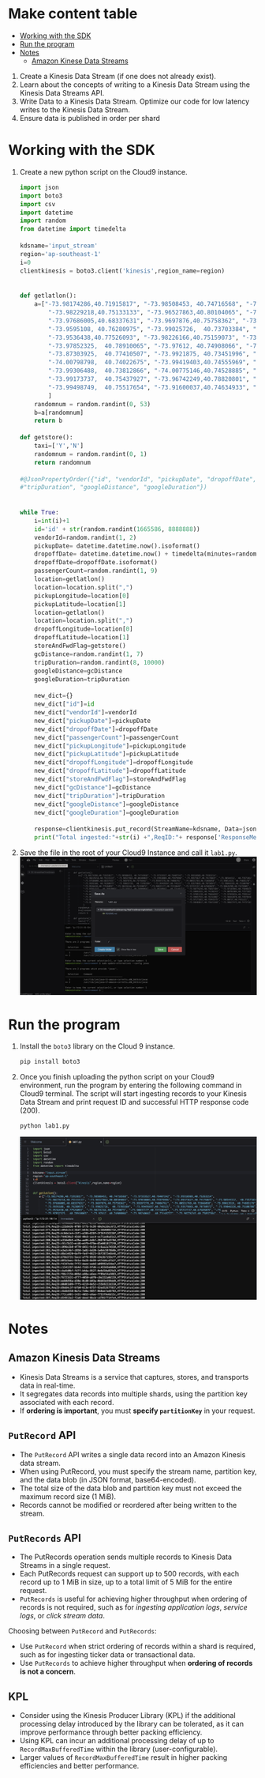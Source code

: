 # Make content table
* [Working with the SDK](#working-with-the-sdk)
* [Run the program](#run-the-program)
* [Notes](#notes)
    * [Amazon Kinese Data Streams](#amazon-kinesis-data-streams)
1. Create a Kinesis Data Stream (if one does not already exist).
2. Learn about the concepts of writing to a Kinesis Data Stream using the Kinesis Data Streams API.
3. Write Data to a Kinesis Data Stream.
Optimize our code for low latency writes to the Kinesis Data Stream.
4. Ensure data is published in order per shard

# Working with the SDK
1. Create a new python script on the Cloud9 instance.
    ```python
    import json
    import boto3
    import csv
    import datetime
    import random
    from datetime import timedelta

    kdsname='input_stream'
    region='ap-southeast-1'
    i=0
    clientkinesis = boto3.client('kinesis',region_name=region)


    def getlatlon():
        a=["-73.98174286,40.71915817", "-73.98508453, 40.74716568", "-73.97333527,40.76407242", "-73.99310303,40.75263214",
            "-73.98229218,40.75133133", "-73.96527863,40.80104065", "-73.97010803,40.75979996", "-73.99373627,40.74176025", "-73.98544312,	40.73571014",
            "-73.97686005,40.68337631", "-73.9697876,40.75758362", "-73.99397278,40.74086761", "-74.00531769,40.72866058", "-73.99013519, 40.74885178",
            "-73.9595108, 40.76280975", "-73.99025726,	40.73703384", "-73.99495697,40.745121", "-73.93579865,40.70730972", "-73.99046326,40.75100708",
            "-73.9536438,40.77526093", "-73.98226166,40.75159073", "-73.98831177,40.72318649", "-73.97222137,40.67683029", "-73.98626709,40.73276901",
            "-73.97852325,	40.78910065", "-73.97612, 40.74908066", "-73.98240662,	40.73148727", "-73.98776245,40.75037384", "-73.97187042,40.75840378",
            "-73.87303925,	40.77410507", "-73.9921875,	40.73451996", "-73.98435974,40.74898529", "-73.98092651,40.74196243", "-74.00701904,40.72573853",
            "-74.00798798,	40.74022675", "-73.99419403,40.74555969", "-73.97737885,40.75883865", "-73.97051239,40.79664993", "-73.97693634,40.7599144",
            "-73.99306488,	40.73812866", "-74.00775146,40.74528885", "-73.98532867,40.74198914", "-73.99037933,40.76152802", "-73.98442078,40.74978638",
            "-73.99173737,	40.75437927", "-73.96742249,40.78820801", "-73.97813416,40.72935867", "-73.97171021,40.75943375", "-74.00737,40.7431221",
            "-73.99498749,	40.75517654", "-73.91600037,40.74634933", "-73.99924469,40.72764587", "-73.98488617,40.73621368", "-73.98627472,40.74737167"
            ]
        randomnum = random.randint(0, 53)
        b=a[randomnum]
        return b	
                
    def getstore():
        taxi=['Y','N']
        randomnum = random.randint(0, 1)
        return randomnum

    #@JsonPropertyOrder({"id", "vendorId", "pickupDate", "dropoffDate", "passengerCount", "pickupLongitude", "pickupLatitude", "dropoffLongitude", "dropoffLatitude", "storeAndFwdFlag", "gcDistance", 
    #"tripDuration", "googleDistance", "googleDuration"})


    while True:
        i=int(i)+1
        id='id' + str(random.randint(1665586, 8888888))
        vendorId=random.randint(1, 2)
        pickupDate= datetime.datetime.now().isoformat()
        dropoffDate= datetime.datetime.now() + timedelta(minutes=random.randint(30, 100))
        dropoffDate=dropoffDate.isoformat()
        passengerCount=random.randint(1, 9)
        location=getlatlon()
        location=location.split(",")
        pickupLongitude=location[0]
        pickupLatitude=location[1]
        location=getlatlon()
        location=location.split(",")
        dropoffLongitude=location[0]
        dropoffLatitude=location[1]	
        storeAndFwdFlag=getstore()
        gcDistance=random.randint(1, 7)
        tripDuration=random.randint(8, 10000)
        googleDistance=gcDistance
        googleDuration=tripDuration
        
        new_dict={}
        new_dict["id"]=id
        new_dict["vendorId"]=vendorId
        new_dict["pickupDate"]=pickupDate
        new_dict["dropoffDate"]=dropoffDate
        new_dict["passengerCount"]=passengerCount
        new_dict["pickupLongitude"]=pickupLongitude
        new_dict["pickupLatitude"]=pickupLatitude
        new_dict["dropoffLongitude"]=dropoffLongitude
        new_dict["dropoffLatitude"]=dropoffLatitude
        new_dict["storeAndFwdFlag"]=storeAndFwdFlag
        new_dict["gcDistance"]=gcDistance
        new_dict["tripDuration"]=tripDuration
        new_dict["googleDistance"]=googleDistance
        new_dict["googleDuration"]=googleDuration
        
        response=clientkinesis.put_record(StreamName=kdsname, Data=json.dumps(new_dict), PartitionKey=id)
        print("Total ingested:"+str(i) +",ReqID:"+ response['ResponseMetadata']['RequestId'] + ",HTTPStatusCode:"+ str(response['ResponseMetadata']['HTTPStatusCode']))
    ```

2. Save the file in the root of your Cloud9 Instance and call it `lab1.py`.
    ![](../images/[Lab1]%20save%20a%20file.png)


# Run the program
1. Install the `boto3` library on the Cloud 9 instance.
    ```bash
    pip install boto3
    ```
2. Once you finish uploading the python script on your Cloud9 environment, run the program by entering the following command in Cloud9 terminal. The script will start ingesting records to your Kinesis Data Stream and print request ID and successful HTTP response code (200).
    ```bash
    python lab1.py
    ```
    ![](../images/[Lab1]%20Ingestion%20Screenshot.png)

# Notes
## Amazon Kinesis Data Streams
- Kinesis Data Streams is a service that captures, stores, and transports data in real-time.
- It segregates data records into multiple shards, using the partition key associated with each record.
- If **ordering is important**, you must **specify `partitionKey`** in your request.

## `PutRecord` API
- The `PutRecord` API writes a single data record into an Amazon Kinesis data stream.
- When using PutRecord, you must specify the stream name, partition key, and the data blob (in JSON format, base64-encoded).
- The total size of the data blob and partition key must not exceed the maximum record size (1 MiB).
- Records cannot be modified or reordered after being written to the stream.

## `PutRecords` API
- The PutRecords operation sends multiple records to Kinesis Data Streams in a single request.
- Each PutRecords request can support up to 500 records, with each record up to 1 MiB in size, up to a total limit of 5 MiB for the entire request.
- `PutRecords` is useful for achieving higher throughput when ordering of records is not required, such as for _ingesting application logs_, _service logs_, or _click stream data_.

Choosing between `PutRecord` and `PutRecords`:
- Use `PutRecord` when strict ordering of records within a shard is required, such as for ingesting ticker data or transactional data.
- Use `PutRecords` to achieve higher throughput when **ordering of records is not a concern**.

## KPL
- Consider using the Kinesis Producer Library (KPL) if the additional processing delay introduced by the library can be tolerated, as it can improve performance through better packing efficiency.
- Using KPL  can incur an additional processing delay of up to `RecordMaxBufferedTime` within the library (user-configurable).
- Larger values of `RecordMaxBufferedTime` result in higher packing efficiencies and better performance.